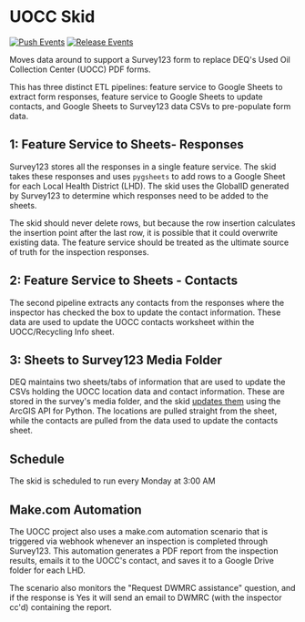 # UOCC Skid

[![Push Events](https://github.com/agrc/uocc-skid/actions/workflows/push.yml/badge.svg)](https://github.com/agrc/uocc-skid/actions/workflows/push.yml)
[![Release Events](https://github.com/agrc/uocc-skid/actions/workflows/release.yml/badge.svg)](https://github.com/agrc/uocc-skid/actions/workflows/release.yml)

Moves data around to support a Survey123 form to replace DEQ's Used Oil Collection Center (UOCC) PDF forms.

This has three distinct ETL pipelines: feature service to Google Sheets to extract form responses, feature service to Google Sheets to update contacts, and Google Sheets to Survey123 data CSVs to pre-populate form data.

## 1: Feature Service to Sheets- Responses

Survey123 stores all the responses in a single feature service. The skid takes these responses and uses `pygsheets` to add rows to a Google Sheet for each Local Health District (LHD). The skid uses the GlobalID generated by Survey123 to determine which responses need to be added to the sheets.

The skid should never delete rows, but because the row insertion calculates the insertion point after the last row, it is possible that it could overwrite existing data. The feature service should be treated as the ultimate source of truth for the inspection responses.

## 2: Feature Service to Sheets - Contacts

The second pipeline extracts any contacts from the responses where the inspector has checked the box to update the contact information. These data are used to update the UOCC contacts worksheet within the UOCC/Recycling Info sheet.

## 3: Sheets to Survey123 Media Folder

DEQ maintains two sheets/tabs of information that are used to update the CSVs holding the UOCC location data and contact information. These are stored in the survey's media folder, and the skid [updates them](https://developers.arcgis.com/survey123/guide/update-contents-of-the-media-folder-for-an-arcgis-survey123-form-item/) using the ArcGIS API for Python. The locations are pulled straight from the sheet, while the contacts are pulled from the data used to update the contacts sheet.


## Schedule

The skid is scheduled to run every Monday at 3:00 AM

## Make.com Automation

The UOCC project also uses a make.com automation scenario that is triggered via webhook whenever an inspection is completed through Survey123. This automation generates a PDF report from the inspection results, emails it to the UOCC's contact, and saves it to a Google Drive folder for each LHD.

The scenario also monitors the "Request DWMRC assistance" question, and if the response is Yes it will send an email to DWMRC (with the inspector cc'd) containing the report.

